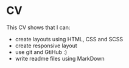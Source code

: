 # CV

This CV shows that I can:

- create layouts using HTML, CSS and SCSS
- create responsive layout
- use git and GtiHub :)
- write readme files using MarkDown
